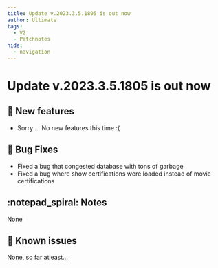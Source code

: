 ```yaml
---
title: Update v.2023.3.5.1805 is out now
author: Ultimate
tags:
  - V2
  - Patchnotes
hide:
  - navigation
---
```


# Update v.2023.3.5.1805 is out now

## :rocket: New features
- Sorry ... No new features this time :(


## :bug: Bug Fixes
- Fixed a bug that congested database with tons of garbage
- Fixed a bug where show certifications were loaded instead of movie certifications

## :notepad_spiral: Notes
None

## :exploding_head: Known issues
None, so far atleast...